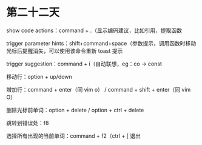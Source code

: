 # 第二十二天

show code actions：command + .（显示编码建议，比如引用，提取函数

trigger parameter hints：shift+command+space（参数提示，调用函数时移动光标后提醒消失，可以使用该命令重新 toast 提示

trigger suggestion：command + i（自动联想，eg：co → const

移动行：option + up/down

增加行：command + enter（同 vim o） / command + shift + enter（同 vim O）

删除光标前单词：option + delete / option + ctrl + delete

跳转到错误处：f8

选择所有出现的当前单词：command + f2（ctrl + [ 退出
